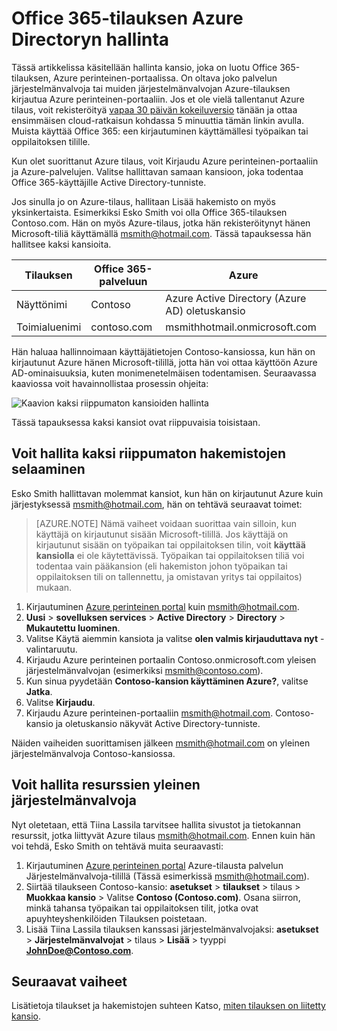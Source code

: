<properties
   pageTitle="Office 365-tilauksen Azure Directoryn hallinta | Microsoft Azure"
   description="Office 365-tilauksen hakemistoon käyttämällä Azure Active Directory ja Azure perinteinen-portaalin hallinta"
   services="active-directory"
   documentationCenter=""
   authors="curtand"
   manager="femila"
   editor=""/>

<tags
   ms.service="active-directory"
   ms.devlang="na"
   ms.topic="get-started-article"
   ms.tgt_pltfrm="na"
   ms.workload="identity"
   ms.date="08/23/2016"
   ms.author="curtand"/>

# <a name="manage-the-directory-for-your-office-365-subscription-in-azure"></a>Office 365-tilauksen Azure Directoryn hallinta

Tässä artikkelissa käsitellään hallinta kansio, joka on luotu Office 365-tilauksen, Azure perinteinen-portaalissa. On oltava joko palvelun järjestelmänvalvoja tai muiden järjestelmänvalvojan Azure-tilauksen kirjautua Azure perinteinen-portaaliin. Jos et ole vielä tallentanut Azure tilaus, voit rekisteröityä [vapaa 30 päivän kokeiluversio](https://azure.microsoft.com/trial/get-started-active-directory/) tänään ja ottaa ensimmäisen cloud-ratkaisun kohdassa 5 minuuttia tämän linkin avulla. Muista käyttää Office 365: een kirjautuminen käyttämällesi työpaikan tai oppilaitoksen tilille.

Kun olet suorittanut Azure tilaus, voit Kirjaudu Azure perinteinen-portaaliin ja Azure-palvelujen. Valitse hallittavan samaan kansioon, joka todentaa Office 365-käyttäjille Active Directory-tunniste.

Jos sinulla jo on Azure-tilaus, hallitaan Lisää hakemisto on myös yksinkertaista. Esimerkiksi Esko Smith voi olla Office 365-tilauksen Contoso.com. Hän on myös Azure-tilaus, jotka hän rekisteröitynyt hänen Microsoft-tiliä käyttämällä msmith@hotmail.com. Tässä tapauksessa hän hallitsee kaksi kansioita.

  Tilauksen |  Office 365-palveluun  |  Azure
  -------------- | ------------- | -------------------------------
  Näyttönimi |  Contoso  |     Azure Active Directory (Azure AD) oletuskansio
  Toimialuenimi  |  contoso.com  | msmithhotmail.onmicrosoft.com

Hän haluaa hallinnoimaan käyttäjätietojen Contoso-kansiossa, kun hän on kirjautunut Azure hänen Microsoft-tilillä, jotta hän voi ottaa käyttöön Azure AD-ominaisuuksia, kuten monimenetelmäisen todentamisen. Seuraavassa kaaviossa voit havainnollistaa prosessin ohjeita:

![Kaavion kaksi riippumaton kansioiden hallinta](./media/active-directory-manage-o365-subscription/AAD_O365_03.png)

Tässä tapauksessa kaksi kansiot ovat riippuvaisia toisistaan.

## <a name="to-manage-two-independent-directories"></a>Voit hallita kaksi riippumaton hakemistojen selaaminen
Esko Smith hallittavan molemmat kansiot, kun hän on kirjautunut Azure kuin järjestyksessä msmith@hotmail.com, hän on tehtävä seuraavat toimet:

> [AZURE.NOTE]
> Nämä vaiheet voidaan suorittaa vain silloin, kun käyttäjä on kirjautunut sisään Microsoft-tilillä. Jos käyttäjä on kirjautunut sisään on työpaikan tai oppilaitoksen tilin, voit **käyttää kansiolla** ei ole käytettävissä. Työpaikan tai oppilaitoksen tiliä voi todentaa vain pääkansion (eli hakemiston johon työpaikan tai oppilaitoksen tili on tallennettu, ja omistavan yritys tai oppilaitos) mukaan.

1.  Kirjautuminen [Azure perinteinen portal](https://manage.windowsazure.com) kuin msmith@hotmail.com.
2.  **Uusi** > **sovelluksen services** > **Active Directory** > **Directory** > **Mukautettu luominen**.
3.  Valitse Käytä aiemmin kansiota ja valitse **olen valmis kirjauduttava nyt** -valintaruutu.
4.  Kirjaudu Azure perinteinen portaalin Contoso.onmicrosoft.com yleisen järjestelmänvalvojan (esimerkiksi msmith@contoso.com).
5.  Kun sinua pyydetään **Contoso-kansion käyttäminen Azure?**, valitse **Jatka**.
6.  Valitse **Kirjaudu**.
7.  Kirjaudu Azure perinteinen-portaaliin msmith@hotmail.com. Contoso-kansio ja oletuskansio näkyvät Active Directory-tunniste.

Näiden vaiheiden suorittamisen jälkeen msmith@hotmail.com on yleinen järjestelmänvalvoja Contoso-kansiossa.

## <a name="to-administer-resources-as-the-global-admin"></a>Voit hallita resurssien yleinen järjestelmänvalvoja
Nyt oletetaan, että Tiina Lassila tarvitsee hallita sivustot ja tietokannan resurssit, jotka liittyvät Azure tilaus msmith@hotmail.com. Ennen kuin hän voi tehdä, Esko Smith on tehtävä muita seuraavasti:

1.  Kirjautuminen [Azure perinteinen portal](https://manage.windowsazure.com) Azure-tilausta palvelun Järjestelmänvalvoja-tilillä (Tässä esimerkissä msmith@hotmail.com).
2.  Siirtää tilaukseen Contoso-kansio: **asetukset** > **tilaukset** > tilaus > **Muokkaa kansio** > Valitse **Contoso (Contoso.com)**. Osana siirron, minkä tahansa työpaikan tai oppilaitoksen tilit, jotka ovat apuyhteyshenkilöiden Tilauksen poistetaan.
3.  Lisää Tiina Lassila tilauksen kanssasi järjestelmänvalvojaksi: **asetukset** > **Järjestelmänvalvojat** > tilaus > **Lisää** > tyyppi **JohnDoe@Contoso.com**.

## <a name="next-steps"></a>Seuraavat vaiheet
Lisätietoja tilaukset ja hakemistojen suhteen Katso, [miten tilauksen on liitetty kansio](active-directory-how-subscriptions-associated-directory.md).
